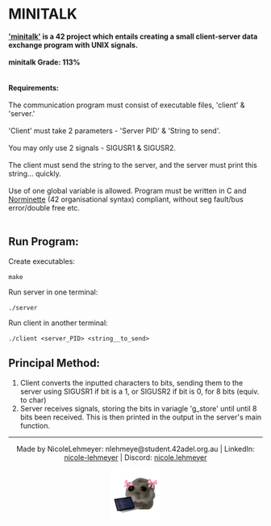 # MINITALK

<p>
<b><a href="https://github.com/NicoleLehmeyer/MINITALK/blob/main/subject/MINITALK_SUBJECT.pdf">'minitalk'</a> is a 42 project which entails creating a small client-server data exchange program with UNIX signals.</b><br><br>
<b>minitalk Grade: 113%</b>
<br>
<br>
<br>
<b>Requirements:</b><br><br>
  The communication program must consist of executable files, 'client' & 'server.'<br><br>
  'Client' must take 2 parameters - 'Server PID' & 'String to send'.<br><br>
  You may only use 2 signals - SIGUSR1 & SIGUSR2.<br><br>
  The client must send the string to the server, and the server must print this string... quickly.<br><br>
  Use of one global variable is allowed. Program must be written in C and <a href="https://github.com/NicoleLehmeyer/LIBFT/blob/main/subject/norme.pdf">Norminette</a> (42 organisational syntax) compliant, without seg fault/bus error/double free etc.<br><br>
</p>



## Run Program:

Create executables:
```
make
```

Run server in one terminal:
```
./server
```

Run client in another terminal:
```
./client <server_PID> <string__to_send>
```

## Principal Method:

1.  Client converts the inputted characters to bits, sending them to the server using SIGUSR1 if bit is a 1, or SIGUSR2 if bit is 0, for 8 bits (equiv. to char)
2.  Server receives signals, storing the bits in variagle 'g_store' until until 8 bits been received. This is then printed in the output in the server's main function.

---
<p align="center">
Made by NicoleLehmeyer: nlehmeye@student.42adel.org.au | LinkedIn: <a href="https://www.linkedin.com/in/nicole-lehmeyer/">nicole-lehmeyer</a> | Discord: <a href="https://discordapp.com/users/1107446949344448543/">nicole.lehmeyer</a>
</p>

<p align="center">
  <img src="https://github.com/NicoleLehmeyer/NicoleLehmeyer/blob/main/images/coder_hampster.png" alt="hampster" style="width:100px;"/>
</p>
